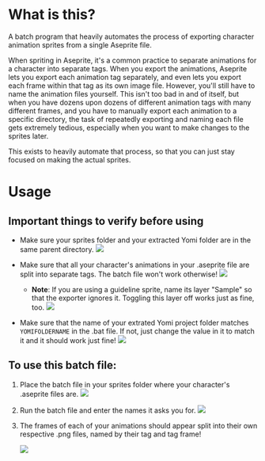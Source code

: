 # What is this?
A batch program that heavily automates the process of exporting character animation sprites from a single Aseprite file.

When spriting in Aseprite, it's a common practice to separate animations for a character into separate tags.
When you export the animations, Aseprite lets you export each animation tag separately, and even lets you export each frame within that tag as its own image file. However, you'll still have to name the animation files yourself.
This isn't too bad in and of itself, but when you have dozens upon dozens of different animation tags with many different frames, and you have to manually export each animation to a specific directory, the task of repeatedly exporting and naming each file gets extremely tedious, especially when you want to make changes to the sprites later.

This exists to heavily automate that process, so that you can just stay focused on making the actual sprites. 

# Usage

## Important things to verify before using
- Make sure your sprites folder and your extracted Yomi folder are in the same parent directory.
	![](https://i.imgur.com/TWAzQRs.png)

- Make sure that all your character's animations in your .aseprite file are split into separate tags. The batch file won't work otherwise!
![](https://i.imgur.com/JRXsbHt.png)
	- **Note**: If you are using a guideline sprite, name its layer "Sample" so that the exporter ignores it. Toggling this layer off works just as fine, too.
		![](https://i.imgur.com/FhlM937.png)

- Make sure that the name of your extrated Yomi project folder matches `YOMIFOLDERNAME` in the .bat file. If not, just change the value in it to match it and it should work just fine!
	![](https://i.imgur.com/UEbe6V6.png)

## To use this batch file:
1. Place the batch file in your sprites folder where your character's .aseprite files are.
	![](https://i.imgur.com/rd7setc.png)

2. Run the batch file and enter the names it asks you for.
	![](https://i.imgur.com/bYnJByb.png)

3. The frames of each of your animations should appear split into their own respective .png files, named by their tag and tag frame!

	![](https://i.imgur.com/fxpDjao.png)
